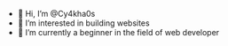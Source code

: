 - 👋 Hi, I’m @Cy4kha0s
- 👀 I’m interested in building websites
- 🌱 I’m currently a beginner in the field of web developer


<!---
Cy4kha0s/Cy4kha0s is a ✨ special ✨ repository because its `README.md` (this file) appears on your GitHub profile.
You can click the Preview link to take a look at your changes.
--->
